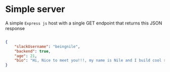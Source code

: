 # Simple server

A simple `Express js` host with a single GET endpoint that returns this JSON response  

```json

{
    "slackUsername": "beingnile",
    "backend": true,
    "age": 21,
    "bio": "Hi, Nice to meet you!!!, my name is Nile and I build cool stuff for software backend. On the side, I make music and enjoy chess"
}

```
